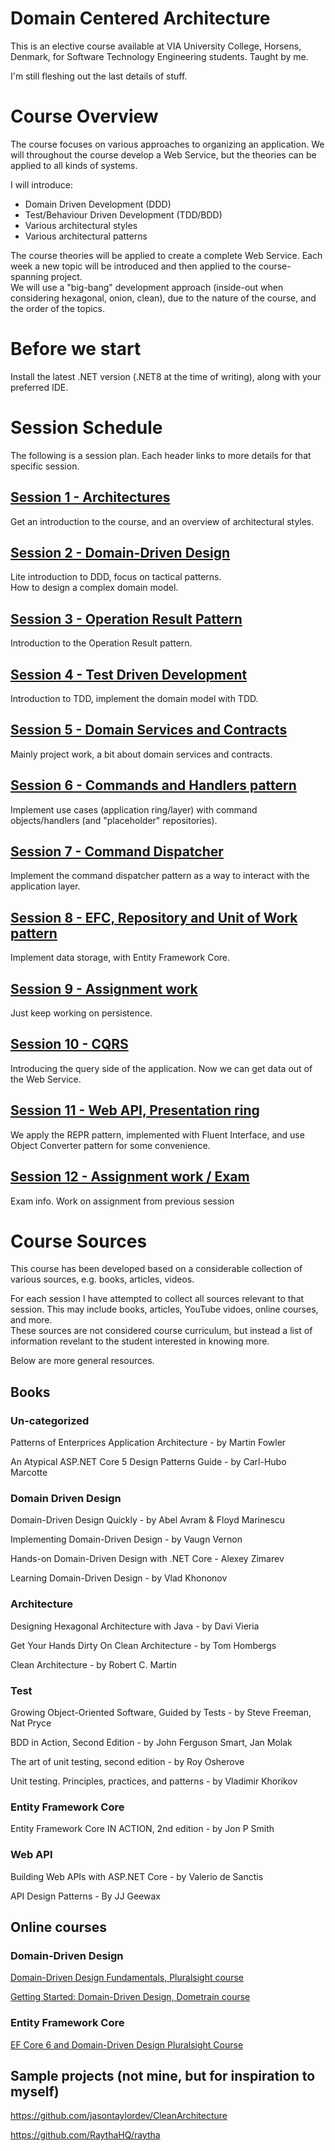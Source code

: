 # Domain Centered Architecture

This is an elective course available at VIA University College, Horsens, Denmark, for Software Technology Engineering students. Taught by me.

I'm still fleshing out the last details of stuff.

# Course Overview
The course focuses on various approaches to organizing an application. We will throughout the course develop a Web Service, but the theories can be applied to all kinds of systems.

I will introduce:
* Domain Driven Development (DDD)
* Test/Behaviour Driven Development (TDD/BDD)
* Various architectural styles
* Various architectural patterns

The course theories will be applied to create a complete Web Service. Each week a new topic will be introduced and then applied to the course-spanning project.\
We will use a "big-bang" development approach (inside-out when considering hexagonal, onion, clean), due to the nature of the course, and the order of the topics.

# Before we start
Install the latest .NET version (.NET8 at the time of writing), along with your preferred IDE.

# Session Schedule
The following is a session plan. Each header links to more details for that specific session.

## [Session 1 - Architectures](Session%2001%20-%20Architecture/Session%201.md)

Get an introduction to the course, and an overview of architectural styles.


## [Session 2 - Domain-Driven Design](Session%2002%20-%20DDD/Session%202.md)

Lite introduction to DDD, focus on tactical patterns.\
How to design a complex domain model.


## [Session 3 - Operation Result Pattern](Session%2003%20-%20Operation%20Result%20Pattern/Session%203.md)

Introduction to the Operation Result pattern.


## [Session 4 - Test Driven Development](Session%2004%20-%20TDD/Session%204.md)

Introduction to TDD, implement the domain model with TDD.


## [Session 5 - Domain Services and Contracts](Session%2005%20-%20Domain%20services,%20contracts/Session%205.md)

Mainly project work, a bit about domain services and contracts.


## [Session 6 - Commands and Handlers pattern](Session%2006%20-%20Application%20ring/Session%206.md)

Implement use cases (application ring/layer) with command objects/handlers (and "placeholder" repositories).


## [Session 7 - Command Dispatcher](Session%2007%20-%20Command%20Dispatcher/Session%207.md)

Implement the command dispatcher pattern as a way to interact with the application layer.



## [Session 8 - EFC, Repository and Unit of Work pattern](Session%2008%20-%20EFC,%20Repository,%20UoW/Session%208.md)

Implement data storage, with Entity Framework Core.


## [Session 9 - Assignment work](Session%2009%20-%20Assignment%20work/Session%209.md)

Just keep working on persistence.

## [Session 10 - CQRS](Session%2010%20-%20CQRS/Session%2010.md)

Introducing the query side of the application. Now we can get data out of the Web Service.



## [Session 11 - Web API, Presentation ring](Session%2011%20-%20Web%20API/Session%2011.md) 

We apply the REPR pattern, implemented with Fluent Interface, and use Object Converter pattern for some convenience.


## [Session 12 - Assignment work / Exam](Session%2012%20-%20Exam/Session%2012.md)

Exam info. Work on assignment from previous session


# Course Sources
This course has been developed based on a considerable collection of various sources, e.g. books, articles, videos.


For each session I have attempted to collect all sources relevant to that session. This may include books, articles, YouTube vidoes, online courses, and more.\
These sources are not considered course curriculum, but instead a list of information revelant to the student interested in knowing more.

Below are more general resources.

## Books

### Un-categorized
Patterns of Enterprices Application Architecture - by Martin Fowler

An Atypical ASP.NET Core 5 Design Patterns Guide - by Carl-Hubo Marcotte

### Domain Driven Design

Domain-Driven Design Quickly - by Abel Avram & Floyd Marinescu

Implementing Domain-Driven Design - by Vaugn Vernon

Hands-on Domain-Driven Design with .NET Core - Alexey Zimarev

Learning Domain-Driven Design - by Vlad Khononov

### Architecture
Designing Hexagonal Architecture with Java - by Davi Vieria

Get Your Hands Dirty On Clean Architecture - by Tom Hombergs

Clean Architecture - by Robert C. Martin

### Test
Growing Object-Oriented Software, Guided by Tests - by Steve Freeman, Nat Pryce

BDD in Action, Second Edition - by John Ferguson Smart, Jan Molak

The art of unit testing, second edition - by Roy Osherove

Unit testing. Principles, practices, and patterns - by Vladimir Khorikov

### Entity Framework Core
Entity Framework Core IN ACTION, 2nd edition - by Jon P Smith

### Web API
Building Web APIs with ASP.NET Core - by Valerio de Sanctis

API Design Patterns - By JJ Geewax


## Online courses

### Domain-Driven Design
[Domain-Driven Design Fundamentals, Pluralsight course](https://app.pluralsight.com/library/courses/fundamentals-domain-driven-design/table-of-contents)

[Getting Started: Domain-Driven Design, Dometrain course](https://app.dometrain.com/courses/enrolled/2167078)

### Entity Framework Core
[EF Core 6 and Domain-Driven Design Pluralsight Course](https://app.pluralsight.com/library/courses/ef-core-6-domain-driven-design/table-of-contents)

## Sample projects (not mine, but for inspiration to myself)
https://github.com/jasontaylordev/CleanArchitecture

https://github.com/RaythaHQ/raytha
